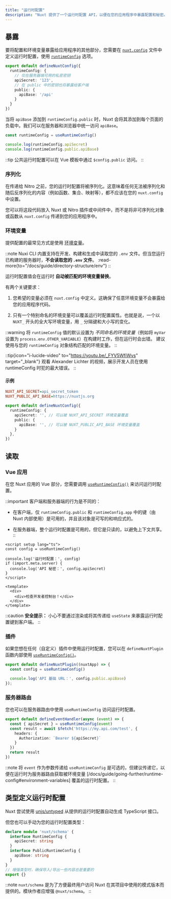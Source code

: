 ```yaml
---
title: "运行时配置"
description: "Nuxt 提供了一个运行时配置 API，以便在您的应用程序中暴露配置和秘密。"
---
```


## 暴露

要将配置和环境变量暴露给应用程序的其他部分，您需要在 [`nuxt.config`](/docs/guide/directory-structure/nuxt-config) 文件中定义运行时配置，使用 [`runtimeConfig`](/docs/api/nuxt-config#runtimeconfig) 选项。

```ts [nuxt.config.ts]
export default defineNuxtConfig({
  runtimeConfig: {
    // 仅在服务器端可用的私密密钥
    apiSecret: '123',
    // 在 public 中的密钥也将暴露给客户端
    public: {
      apiBase: '/api'
    }
  }
})
```

当将 `apiBase` 添加到 `runtimeConfig.public` 时，Nuxt 会将其添加到每个页面的负载中。我们可以在服务器和浏览器中统一访问 `apiBase`。

```ts
const runtimeConfig = useRuntimeConfig()

console.log(runtimeConfig.apiSecret)
console.log(runtimeConfig.public.apiBase)
```

::tip
公共运行时配置可以在 Vue 模板中通过 `$config.public` 访问。
::

### 序列化

在传递给 Nitro 之前，您的运行时配置将被序列化。这意味着任何无法被序列化和随后反序列化的内容（例如函数、集合、映射等），都不应该在您的 `nuxt.config` 中设置。

您可以将这段代码放入 Nuxt 或 Nitro 插件或中间件中，而不是将非可序列化对象或函数从 `nuxt.config` 传递到您的应用程序中。

### 环境变量

提供配置的最常见方式是使用 [环境变量](https://medium.com/chingu/an-introduction-to-environment-variables-and-how-to-use-them-f602f66d15fa)。

::note
Nuxi CLI 内置支持在开发、构建和生成中读取您的 `.env` 文件。但当您运行已构建的服务器时，**不会读取您的 `.env` 文件**。
:read-more{to="/docs/guide/directory-structure/env"}
::

运行时配置值会在运行时 **自动被匹配的环境变量替换**。

有两个关键要求：

1. 您希望的变量必须在 `nuxt.config` 中定义。这确保了任意环境变量不会暴露给您的应用程序代码。

2. 只有一个特别命名的环境变量可以覆盖运行时配置属性。也就是说，一个以 `NUXT_` 开头的全大写环境变量，用 `_` 分隔键和大小写的变化。

::warning
将 `runtimeConfig` 值的默认设置为 *不同命名的环境变量*（例如将 `myVar` 设置为 `process.env.OTHER_VARIABLE`）在构建时工作，但在运行时会出错。
建议使用与您的 `runtimeConfig` 对象结构匹配的环境变量。
::

::tip{icon="i-lucide-video" to="https://youtu.be/_FYV5WfiWvs" target="_blank"}
观看 Alexander Lichter 的视频，展示开发人员在使用 runtimeConfig 时犯的最大错误。
::

#### 示例

```ini [.env]
NUXT_API_SECRET=api_secret_token
NUXT_PUBLIC_API_BASE=https://nuxtjs.org
```

```ts [nuxt.config.ts]
export default defineNuxtConfig({
  runtimeConfig: {
    apiSecret: '', // 可以被 NUXT_API_SECRET 环境变量覆盖
    public: {
      apiBase: '', // 可以被 NUXT_PUBLIC_API_BASE 环境变量覆盖
    }
  },
})
```

## 读取

### Vue 应用

在您 Nuxt 应用的 Vue 部分，您需要调用 [`useRuntimeConfig()`](/docs/api/composables/use-runtime-config) 来访问运行时配置。

::important
客户端和服务器端的行为是不同的：

- 在客户端，仅 `runtimeConfig.public` 和 `runtimeConfig.app` 中的键（由 Nuxt 内部使用）是可用的，并且该对象是可写的和响应式的。

- 在服务器端，整个运行时配置是可用的，但它是只读的，以避免上下文共享。
::

```vue [pages/index.vue]
<script setup lang="ts">
const config = useRuntimeConfig()

console.log('运行时配置：', config)
if (import.meta.server) {
  console.log('API 秘密：', config.apiSecret)
}
</script>

<template>
  <div>
    <div>检查开发者控制台！</div>
  </div>
</template>
```

::caution
**安全提示：** 小心不要通过渲染或将其传递给 `useState` 来暴露运行时配置键到客户端。
::

### 插件

如果您想在任何（自定义）插件中使用运行时配置，您可以在 `defineNuxtPlugin` 函数内部使用 [`useRuntimeConfig()`](/docs/api/composables/use-runtime-config)。

```ts [plugins/config.ts]
export default defineNuxtPlugin((nuxtApp) => {
  const config = useRuntimeConfig()

  console.log('API 基础 URL：', config.public.apiBase)
});
```

### 服务器路由

您也可以在服务器路由中使用 `useRuntimeConfig` 访问运行时配置。

```ts [server/api/test.ts]
export default defineEventHandler(async (event) => {
  const { apiSecret } = useRuntimeConfig(event)
  const result = await $fetch('https://my.api.com/test', {
    headers: {
      Authorization: `Bearer ${apiSecret}`
    }
  })
  return result
})
```

::note
将 `event` 作为参数传递给 `useRuntimeConfig` 是可选的，但建议传递它，以便在运行时为服务器路由获取被环境变量 [/docs/guide/going-further/runtime-config#environment-variables] 覆盖的运行时配置。
::

## 类型定义运行时配置

Nuxt 尝试使用 [unjs/untyped](https://github.com/unjs/untyped) 从提供的运行时配置自动生成 TypeScript 接口。

但您也可以手动为您的运行时配置类型：

```ts [index.d.ts]
declare module 'nuxt/schema' {
  interface RuntimeConfig {
    apiSecret: string
  }
  interface PublicRuntimeConfig {
    apiBase: string
  }
}
// 增强类型时，确保导入/导出一些内容总是重要的
export {}
```

::note
`nuxt/schema` 是为了方便最终用户访问 Nuxt 在其项目中使用的模式版本而提供的。模块作者应增强 `@nuxt/schema`。
::
